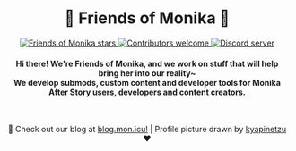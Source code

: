 <h1 align="center">💚 Friends of Monika 💚</h1>

<p align="center">
  <a href="https://github.com/friends-of-monika">
    <img alt="Friends of Monika stars" src="https://img.shields.io/github/stars/friends-of-monika?color=green&logo=github">
  </a>
  <a href="https://github.com/friends-of-monika">
    <img alt="Contributors welcome" src="https://img.shields.io/badge/contributors-welcome-green">
  </a>
  <a href="https://dcache.me/discord">
    <img alt="Discord server" src="https://discordapp.com/api/guilds/1029849988953546802/widget.png?style=shield">
  </a>
</p>

<h4 align="center">
  Hi there! We're Friends of Monika, and we work on stuff that will help bring her into our reality~<br>
  We develop submods, custom content and developer tools for Monika After Story users, developers and content creators.
</h4>

<br>

<p align="center">
  📰 Check out our blog at <a href="https://blog.mon.icu">blog.mon.icu!</a> | Profile picture drawn by <a href="https://kyapinetzu.tumblr.com/post/187869338542/2%E5%91%A8%E5%B9%B4%E3%81%8A%E3%82%81%E3%81%A7%E3%81%A8%E3%81%86%E3%83%A2%E3%83%8B%E3%82%AB%E8%AA%95%E7%94%9F%E6%97%A5%E3%81%8A%E3%82%81%E3%81%A7%E3%81%A8%E3%81%86">kyapinetzu</a> ❤️<br>
</p>
